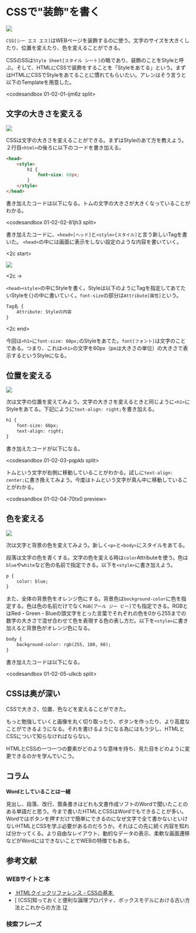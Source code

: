 # CSSで"装飾"を書く

![][image-1]

`CSS[シー エス エス]`はWEBページを装飾するのに使う。文字のサイズを大きくしたり、位置を変えたり、色を変えることができる。

CSSのSSは`Style Sheet[スタイル シート]`の略であり、装飾のことをStyleと呼ぶ。そして、HTMLにCSSで装飾をすることを「Styleをあてる」という。まずはHTMLにCSSでStyleをあてることに慣れてもらいたい。アレンはそう言うと以下のTemplateを用意した。

<codesandbox 01-02-01-ijm6z split>

## 文字の大きさを変える

![][image-2]

CSSは文字の大きさを変えることができる。まずはStyleのあて方を教えよう。２行目`<html>`の後ろに以下のコードを書き加える。

```html
<head>
	<style>
		h1 {
			font-size: 60px;
		}
	</style>
</head>
```

書き加えたコードは以下になる。トムの文字の大きさが大きくなっていることがわかる。

<codesandbox 01-02-02-81jh3 split>

書き加えたコードに、`<head>[ヘッド]`と`<style>[スタイル]`と言う新しいTagを書いた。
`<head>`の中には画面に表示をしない設定のような内容を書いていく。

<2c start>

![][image-3]

<2c ->

`<head><style>`の中にStyleを書く。Styleは以下のようにTagを指定してあてたいStyleを`{}`の中に書いていく。`font-size`の部分は`Attribute[属性]`という。

```html
Tag名 {
	Attribute: Styleの内容
}
```

<2c end>

今回は`<h1>`に`font-size: 60px;`のStyleをあてた。`font[フォント]`は文字のことである。つまり、これは`<h1>`の文字を60px（pxは大きさの単位）の大きさで表示するというStyleになる。

## 位置を変える

![][image-4]

次は文字の位置を変えてみよう。文字の大きさを変えるときと同じように`<h1>`にStyleをあてる。下記にように`text-align: right;`を書き加える。

```html
h1 {
	font-size: 60px;
	text-align: right;
}
```

書き加えたコードが以下になる。

<codesandbox 01-02-03-pqpkb split>

トムという文字が右側に移動していることがわかる。試しに`text-align: center;`に書き換えてみよう。今度はトムという文字が真ん中に移動していることがわかる。

<codesandbox 01-02-04-70tx0 preview>

## 色を変える

![][image-5]

次は文字と背景の色を変えてみよう。新しく`<p>`と`<body>`にスタイルをあてる。

段落は文字の色を青くする。文字の色を変える時は`color`Attributeを使う。色は`blue`や`white`など色の名前で指定できる。以下を`<style>`に書き加えよう。

```html
p {
	color: blue;
}
```

また、全体の背景色をオレンジ色にする。背景色は`bockground-color`に色を指定する。色は色の名前だけでなく`RGB[アール ジー ビー]`でも指定できる。RGBとはRed・Green・Blueの頭文字をとった言葉でそれぞれの色を0から255までの数字の大きさで混ぜ合わせて色を表現する色の表し方だ。以下を`<style>`に書き加えると背景色がオレンジ色になる。

```html
body {
	background-color: rgb(255, 180, 60);
}
```

書き加えたコードは以下になる。

<codesandbox 01-02-05-ulkcb split>

## CSSは奥が深い

CSSで大きさ、位置、色などを変えることができた。

もっと勉強していくと画像を丸く切り取ったり、ボタンを作ったり、より高度なことができるようになる。それを書けるようになる為にはもう少し、HTMLとCSSについて知らなければならない。

HTMLとCSSの一つ一つの要素がどのような意味を持ち、見た目をどのように変更できるのかを学んでいこう。

## コラム

**Wordとしていることは一緒**

見出し、段落、改行、箇条書きはどれも文書作成ソフトのWordで聞いたことのある単語だと思う。今まで書いたHTMLとCSSはWordでもできることが多い。Wordではボタンを押すだけで簡単にできるのになぜ文字で全て書かないといけないHTMLとCSSを学ぶ必要があるのだろうか。それはこの先に続く内容を知れば分かってくる。より自由なレイアウト、動的なデータの表示、柔軟な画面遷移などがWordにはできないことでWEBの特徴でもある。

## 参考文献

### WEBサイトと本

- [ HTMLクイックリファレンス - CSSの基本 ][1]
- [ \[CSS]知っておくと便利な論理プロパティ、ボックスモデルにおける古い方法とこれからの方法 ][2]

### 検索フレーズ


[1]:	http://www.htmq.com/csskihon/
[2]:	https://coliss.com/articles/build-websites/operation/css/new-css-logical-properties.html

[image-1]:	https://github.com/kazukitash/static-website-course/raw/master/images/01-css.png
[image-2]:	https://github.com/kazukitash/static-website-course/raw/master/images/01-big-font.png
[image-3]:	https://github.com/kazukitash/static-website-course/raw/master/images/01-style-rule.png
[image-4]:	https://github.com/kazukitash/static-website-course/raw/master/images/01-any-place.png
[image-5]:	https://github.com/kazukitash/static-website-course/raw/master/images/01-many-color.png